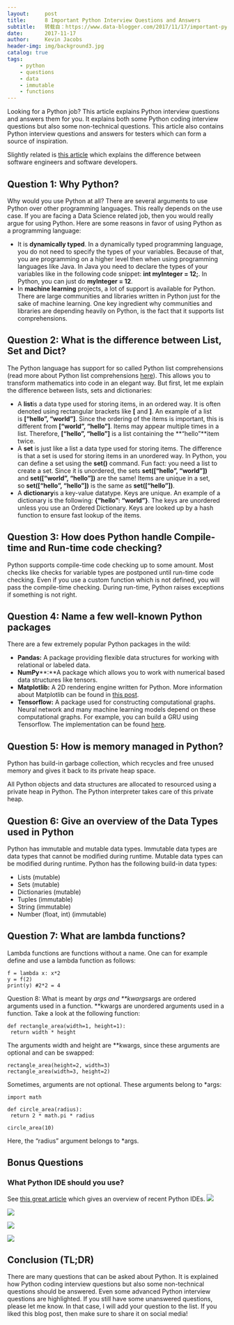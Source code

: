 ```yaml
---
layout:     post
title:      8 Important Python Interview Questions and Answers
subtitle:   转载自：https://www.data-blogger.com/2017/11/17/important-python-interview-questions-and-answers/
date:       2017-11-17
author:     Kevin Jacobs
header-img: img/background3.jpg
catalog: true
tags:
    - python
    - questions
    - data
    - immutable
    - functions
---
```


Looking for a Python job? This article explains Python interview questions and answers them for you. It explains both some Python coding interview questions but also some non-technical questions. This article also contains Python interview questions and answers for testers which can form a source of inspiration.

Slightly related is [this article](https://www.data-blogger.com/2017/11/19/software-engineer-vs-software-developer) which explains the difference between software engineers and software developers.



## Question 1: Why Python?

Why would you use Python at all? There are several arguments to use Python over other programming languages. This really depends on the use case. If you are facing a Data Science related job, then you would really argue for using Python. Here are some reasons in favor of using Python as a programming language:
- It is **dynamically typed**. In a dynamically typed programming language, you do not need to specify the types of your variables. Because of that, you are programming on a higher level then when using programming languages like Java. In Java you need to declare the types of your variables like in the following code snippet: **int myInteger = 12;**. In Python, you can just do **myInteger = 12**.
- In **machine learning** projects, a lot of support is available for Python. There are large communities and libraries written in Python just for the sake of machine learning. One key ingredient why communities and libraries are depending heavily on Python, is the fact that it supports list comprehensions.

## Question 2: What is the difference between List, Set and Dict?

The Python language has support for so called Python list comprehensions (read more about Python list comprehensions [here](https://www.data-blogger.com/2017/11/16/python-list-comprehension)). This allows you to transform mathematics into code in an elegant way. But first, let me explain the difference between lists, sets and dictionaries:
- A **list**is a data type used for storing items, in an ordered way. It is often denoted using rectangular brackets like **[** and **]**. An example of a list is **[“hello”, “world”]**. Since the ordering of the items is important, this is different from **[“world”, “hello”]**. Items may appear multiple times in a list. Therefore, **[“hello”, “hello”]** is a list containing the **“hello”**item twice.
- A **set** is just like a list a data type used for storing items. The difference is that a set is used for storing items in an unordered way. In Python, you can define a set using the **set()** command. Fun fact: you need a list to create a set. Since it is unordered, the sets **set([“hello”, “world”])** and **set([“world”, “hello”])** are the same! Items are unique in a set, so **set([“hello”, “hello”])** is the same as **set([“hello”])**.
- A **dictionary**is a key-value datatype. Keys are unique. An example of a dictionary is the following: **{“hello”: “world”}**. The keys are unordered unless you use an Ordered Dictionary. Keys are looked up by a hash function to ensure fast lookup of the items.

 

## Question 3: How does Python handle Compile-time and Run-time code checking?

Python supports compile-time code checking up to some amount. Most checks like checks for variable types are postponed until run-time code checking. Even if you use a custom function which is not defined, you will pass the compile-time checking. During run-time, Python raises exceptions if something is not right.

## Question 4: Name a few well-known Python packages

There are a few extremely popular Python packages in the wild:
- **Pandas:** A package providing flexible data structures for working with relational or labeled data.
- **NumPy****:**A package which allows you to work with numerical based data structures like tensors.
- **Matplotlib:** A 2D rendering engine written for Python. More information about Matplotlib can be found in [this post](https://www.data-blogger.com/2017/11/15/python-matplotlib-pyplot-a-perfect-combination).
- **Tensorflow:** A package used for constructing computational graphs. Neural network and many machine learning models depend on these computational graphs. For example, you can build a GRU using Tensorflow. The implementation can be found [here](https://www.data-blogger.com/2017/08/27/gru-implementation-tensorflow).

## Question 5: How is memory managed in Python?

Python has build-in garbage collection, which recycles and free unused memory and gives it back to its private heap space.

All Python objects and data structures are allocated to resourced using a private heap in Python. The Python interpreter takes care of this private heap.

 

## Question 6: Give an overview of the Data Types used in Python

Python has immutable and mutable data types. Immutable data types are data types that cannot be modified during runtime. Mutable data types can be modified during runtime. Python has the following build-in data types:
- Lists (mutable)
- Sets (mutable)
- Dictionaries (mutable)
- Tuples (immutable)
- String (immutable)
- Number (float, int) (immutable)

## Question 7: What are lambda functions?

Lambda functions are functions without a name. One can for example define and use a lambda function as follows:

```
f = lambda x: x*2
y = f(2)
print(y) #2*2 = 4
```

Question 8: What is meant by *args and **kwargs*args are ordered arguments used in a function. **kwargs are unordered arguments used in a function. Take a look at the following function:

```
def rectangle_area(width=1, height=1):
 return width * height
```

The arguments width and height are **kwargs, since these arguments are optional and can be swapped:

```
rectangle_area(height=2, width=3)
rectangle_area(width=3, height=2)
```

Sometimes, arguments are not optional. These arguments belong to *args:

```
import math

def circle_area(radius):
 return 2 * math.pi * radius

circle_area(10)
```

Here, the “radius” argument belongs to *args.

## Bonus Questions

### What Python IDE should you use?

See [this great article](https://www.data-blogger.com/2017/11/18/python-ide-2017-edition-by-data-blogger) which gives an overview of recent Python IDEs.
![](https://ir-na.amazon-adsystem.com/e/ir?t=ATVPDKIKX0DER&l=alb&o=1&a=1449355730)

![](https://ir-na.amazon-adsystem.com/e/ir?t=ATVPDKIKX0DER&l=alb&o=1&a=1549776673)

![](https://ir-na.amazon-adsystem.com/e/ir?t=ATVPDKIKX0DER&l=alb&o=1&a=1775093301)

![](https://ir-na.amazon-adsystem.com/e/ir?t=ATVPDKIKX0DER&l=alb&o=1&a=1593275994)


## Conclusion (TL;DR)

There are many questions that can be asked about Python. It is explained how Python coding interview questions but also some non-technical questions should be answered. Even some advanced Python interview questions are highlighted. If you still have some unanswered questions, please let me know. In that case, I will add your question to the list. If you liked this blog post, then make sure to share it on social media!

 
